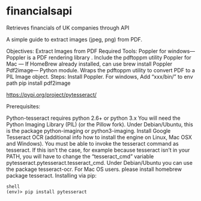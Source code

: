 # financialsapi
Retrieves financials of UK companies through API


A simple guide to extract images (jpeg, png) from PDF.

Objectives:
Extract Images from PDF
Required Tools:
Poppler for windows— Poppler is a PDF rendering library . Include the pdftoppm utility
Poppler for Mac — If HomeBrew already installed, can use brew install Poppler
Pdf2image— Python module. Wraps the pdftoppm utility to convert PDF to a PIL Image object.
Steps:
Install Poppler. For windows, Add “xxx/bin/” to env path
pip install pdf2image


https://pypi.org/project/pytesseract/

Prerequisites:

Python-tesseract requires python 2.6+ or python 3.x
You will need the Python Imaging Library (PIL) (or the Pillow fork). Under Debian/Ubuntu, this is the package python-imaging or python3-imaging.
Install Google Tesseract OCR (additional info how to install the engine on Linux, Mac OSX and Windows). You must be able to invoke the tesseract command as tesseract. If this isn’t the case, for example because tesseract isn’t in your PATH, you will have to change the “tesseract_cmd” variable pytesseract.pytesseract.tesseract_cmd. Under Debian/Ubuntu you can use the package tesseract-ocr. For Mac OS users. please install homebrew package tesseract.
Installing via pip:

```
shell
(env)> pip install pytesseract
```

